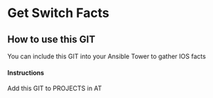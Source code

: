 # Get Switch Facts

## How to use this GIT

You can include this GIT into your Ansible Tower to gather IOS facts

#### Instructions

Add this GIT to PROJECTS in AT


